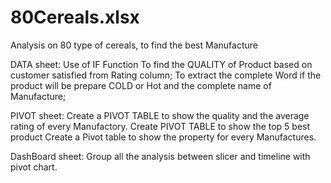 # 80Cereals.xlsx
Analysis on 80 type of cereals, to find  the best Manufacture

DATA sheet:
Use of IF Function
To find the QUALITY of Product based on customer satisfied from Rating column;
To extract the complete Word if the product will be prepare COLD or Hot and the complete name of Manufacture;

PIVOT sheet:
Create a PIVOT TABLE to show the quality and the average rating of every Manufactory. 
Create PIVOT TABLE to show the top 5 best product
Create a Pivot table to show the property for every Manufactures.

DashBoard sheet:
Group all the analysis between slicer and timeline with pivot chart.
